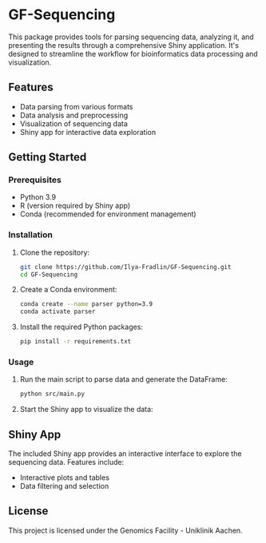 # GF-Sequencing

This package provides tools for parsing sequencing data, analyzing it, and presenting the results through a comprehensive Shiny application. It's designed to streamline the workflow for bioinformatics data processing and visualization.

## Features

- Data parsing from various formats
- Data analysis and preprocessing
- Visualization of sequencing data
- Shiny app for interactive data exploration

## Getting Started

### Prerequisites

- Python 3.9
- R (version required by Shiny app)
- Conda (recommended for environment management)

### Installation

1. Clone the repository:

    ```sh
    git clone https://github.com/Ilya-Fradlin/GF-Sequencing.git
    cd GF-Sequencing
    ```

2. Create a Conda environment:

    ```sh
    conda create --name parser python=3.9
    conda activate parser
    ```

3. Install the required Python packages:

    ```sh
    pip install -r requirements.txt
    ```

### Usage

1. Run the main script to parse data and generate the DataFrame:

    ```sh
    python src/main.py
    ```

2. Start the Shiny app to visualize the data:

## Shiny App

The included Shiny app provides an interactive interface to explore the sequencing data. Features include:

- Interactive plots and tables
- Data filtering and selection


## License

This project is licensed under the Genomics Facility - Uniklinik Aachen.

